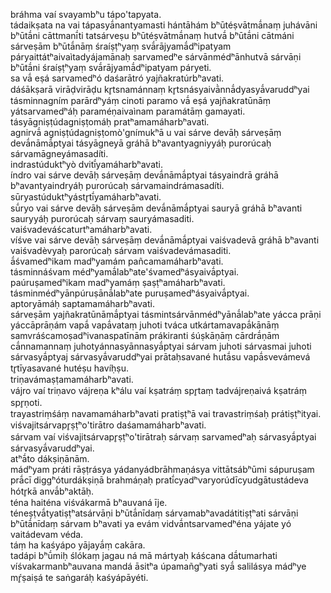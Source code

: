 
bráhma vaí svayambʰu tápo'tapyata.  
tádaikṣata na vai tápasyā́nantyamasti hántāhám bʰūtéṣvātmā́naṃ juhávāni bʰūtā́ni cāttmanī́ti tatsárveṣu bʰūtéṣvātmā́naṃ hutvā́ bʰūtā́ni cātmáni sárveṣām bʰūtā́nāṃ śraíṣṭʰyaṃ svā́rājyamā́dʰipatyam páryaittátʰaivaìtadyájamānaḥ sarvamedʰe sárvānmédʰānhutvā sárvāṇi bʰūtā́ni śraíṣṭʰyaṃ svā́rājyamā́dʰipatyam páryeti.  
sa vā́ eṣá sarvamedʰó daśarātró yajñakratúrbʰavati.  
dáśākṣarā virāḍvirāḍu kr̥tsnamánnaṃ kr̥tsnásyaivā̀nnā́dyasyā́varuddʰyai tásminnagním parārdʰyáṃ cinoti paramo vā́ eṣá yajñakratūnāṃ yátsarvamedʰáḥ paraméṇaivaìnam paramátāṃ gamayati.  
tásyāgniṣṭúdagniṣṭomáḥ pratʰamamáharbʰavati.  
agnirvā́ agniṣṭúdagniṣṭomò'gnímukʰā u vai sárve devāḥ sárveṣāṃ devā́nāmā́ptyai tásyāgneyā gráhā bʰavantyagniyyáḥ purorúcaḥ sárvamāgneyámasadíti.  
indrastúduktʰyò dvitī́yamáharbʰavati.  
índro vai sárve devāḥ sárveṣāṃ devā́nāmā́ptyai tásyaindrā gráhā bʰavantyaindryáḥ purorúcaḥ sárvamaindrámasadíti.  
sūryastúduktʰyástr̥tī́yamáharbʰavati.  
sū́ryo vai sárve devāḥ sárveṣām devā́nāmā́ptyai sauryā gráhā bʰavanti sauryyáḥ purorúcaḥ sárvaṃ sauryámasaditi.  
vaiśvadeváścaturtʰamáharbʰavati.  
víśve vai sárve devāḥ sárveṣāṃ devā́nāmā́ptyai vaiśvadevā gráhā bʰavanti vaiśvadèvyaḥ parorúcaḥ sárvam vaiśvadevámasaditi.  
ā́śvamedʰikam madʰyamám pañcamamáharbʰavati.  
tásminnáśvam médʰyamā́labʰate'śvamedʰásyaivā́ptyai.  
paúruṣamedʰikam madʰyamáṃ ṣaṣṭʰamáharbʰavati.  
tásminmédʰyānpúruṣānā́labʰate puruṣamedʰásyaivā́ptyai.  
aptoryāmáḥ saptamamáharbʰavati.  
sárveṣām yajñakratūnāmā́ptyai tásmintsárvānmédʰyānā́labʰate yácca prāṇi yáccāprāṇám vapā́ vapā́vataṃ juhoti tváca utkártamavapā́kānāṃ samvráścamoṣadʰivanaspatīnām prákiranti śúṣkāṇāṃ cārdrā́ṇām cā́nnamannaṃ juhotyánnasyānnasyā́ptyai sárvam juhoti sárvasmai juhoti sárvasyā́ptyaj sárvasyā́varuddʰyai prātaḥsavané hutā́su vapā́svevámevá tr̥tīyasavané hutéṣu havíḥṣu.  
triṇavámaṣṭamamáharbʰavati.  
vájro vaí triṇavo vájreṇa kʰálu vaí kṣatráṃ spr̥taṃ tadvájreṇaivá kṣatráṃ spr̥ṇoti.  
trayastriṃśáṃ navamamáharbʰavati pratiṣṭʰā vai travastriṃśaḥ prátiṣṭʰityai.  
viśvajitsárvapr̥ṣṭʰo'tirātro daśamamáharbʰavati.  
sárvam vaí viśvajitsárvapr̥ṣṭʰo'tirātraḥ sárvaṃ sarvamedʰaḥ sárvasyā́ptyai sárvasyā́varuddʰyai.  
atʰā́to dákṣiṇānām.  
mádʰyam práti rāṣṭrásya yádanyádbrāhmaṇásya vittātsábʰūmi sápuruṣam prā́cī diggʰóturdákṣiṇā brahmáṇaḥ pratī́cyadʰvaryorúdīcyudgātustádeva hótr̥kā anvā́bʰaktāḥ.  
téna haiténa viśvákarmā bʰauvaná īje.  
téneṣṭvā́tyatiṣṭʰatsárvāṇi bʰūtā́nīdaṃ sárvamabʰavadátitiṣṭʰati sárvāṇi bʰūtā́nīdaṃ sárvam bʰavati ya evám vidvā́ntsarvamedʰéna yájate yó vaitádevam véda.  
táṃ ha kaśyápo yājayā́ṃ cakāra.  
tadápi bʰū́miḥ ślókaṃ jagau ná mā mártyaḥ káścana dā́tumarhati víśvakarmanbʰauvana mandá āsitʰa úpamañgʰyati syā́ salilásya mádʰye mŕ̥ṣaiṣá te saṅgaráḥ kaśyápāyéti.  
